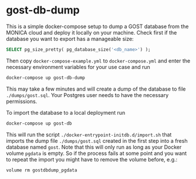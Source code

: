 # gost-db-dump

This is a simple docker-compose setup to dump a GOST database from the MONICA cloud and deploy it locally on your machine. Check first if the database you want to export has a manageable size:

```sql
SELECT pg_size_pretty( pg_database_size('<db_name>') );
```

Then copy `docker-compose-example.yml` to `docker-compose.yml` and enter the necessary environment variables for your use case and run

```bash
docker-compose up gost-db-dump
```

This may take a few minutes and will create a dump of the database to file `./dumps/gost.sql`. Your Postgres user needs to have the necessary permissions.

To import the database to a local deployment run

```bash
docker-compose up gost-db
```

This will run the script `./docker-entrypoint-initdb.d/import.sh` that imports the dump file `./dumps/gost.sql` created in the first step into a fresh database named `gost`. Note that this will only run as long as your Docker volume `pgdata` is empty. So if the process fails at some point and you want to repeat the import you might have to remove the volume before, e.g.:

```bash
volume rm gostdbdump_pgdata
```
